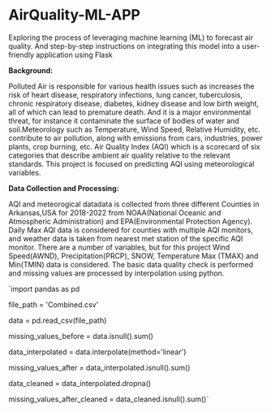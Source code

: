 # AirQuality-ML-APP
Exploring the process of leveraging machine learning (ML) to forecast air quality. And step-by-step instructions on integrating this model into a user-friendly application using Flask

**Background:**

Polluted Air is responsible for various health issues such as increases the risk of heart disease, respiratory infections, lung cancer, tuberculosis, chronic respiratory disease, diabetes, kidney disease and low birth weight, all of which can lead to premature death. And it is a major environmental threat, for instance it contaminate the surface of bodies of water and soil.Meteorology such as Temperature, Wind Speed, Relative Humidity, etc. contribute to air pollution, along with emissions from cars, industries, power plants, crop burning, etc. Air Quality Index (AQI) which is a scorecard of six categories that describe ambient air quality relative to the relevant standards. This project is focused on predicting AQI using meteorological variables.

**Data Collection and Processing:**

AQI and meteorogical datadata is collected from three different Counties in Arkansas,USA for 2018-2022 from NOAA(National Oceanic and Atmospheric Administration) and EPA(Environmental Protection Agency). Daily Max AQI data is considered for counties with multiple AQI monitors, and weather data is taken from nearest met station of the specific AQI monitor. There are a number of variables, but for this project Wind Speed(AWND), Precipitation(PRCP), SNOW, Temperature Max (TMAX) and Min(TMIN) data is considered. The basic data quality check is performed and missing values are processed by interpolation using python.

`import pandas as pd

file_path = 'Combined.csv'

data = pd.read_csv(file_path)

missing_values_before = data.isnull().sum()

data_interpolated = data.interpolate(method='linear')

missing_values_after = data_interpolated.isnull().sum()

data_cleaned = data_interpolated.dropna()

missing_values_after_cleaned = data_cleaned.isnull().sum()`





